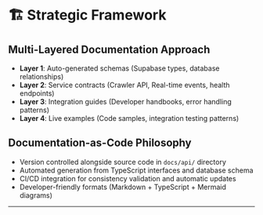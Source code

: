 # 🏗️ Strategic Framework

## Multi-Layered Documentation Approach
- **Layer 1**: Auto-generated schemas (Supabase types, database relationships)
- **Layer 2**: Service contracts (Crawler API, Real-time events, health endpoints)
- **Layer 3**: Integration guides (Developer handbooks, error handling patterns)
- **Layer 4**: Live examples (Code samples, integration testing patterns)

## Documentation-as-Code Philosophy
- Version controlled alongside source code in `docs/api/` directory
- Automated generation from TypeScript interfaces and database schema
- CI/CD integration for consistency validation and automatic updates
- Developer-friendly formats (Markdown + TypeScript + Mermaid diagrams)

---
